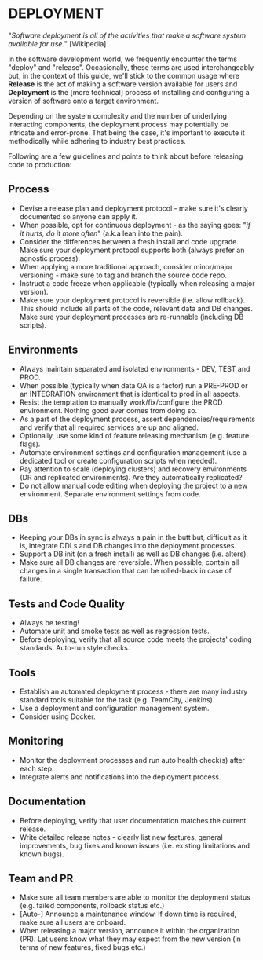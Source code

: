 DEPLOYMENT
==========

"*Software deployment is all of the activities that make a software system
available for use.*" [Wikipedia]

In the software development world, we frequently encounter the terms "deploy"
and "release". Occasionally, these terms are used interchangeably but,
in the context of this guide, we'll stick to the common usage where
**Release** is the act of making a software version available for users and
**Deployment** is the [more technical] process of installing and configuring a
version of software onto a target environment.

Depending on the system complexity and the number of underlying interacting
components, the deployment process may potentially be intricate and error-prone.
That being the case, it's important to execute it methodically while adhering
to industry best practices.

Following are a few guidelines and points to think about before releasing
code to production:


Process
-------
* Devise a release plan and deployment protocol - make sure it's clearly
  documented so anyone can apply it.
* When possible, opt for continuous deployment - as the saying goes:
  "*if it hurts, do it more often*" (a.k.a lean into the pain).
* Consider the differences between a fresh install and code upgrade.
  Make sure your deployment protocol supports both (always prefer an
  agnostic process).
* When applying a more traditional approach, consider minor/major versioning -
  make sure to tag and branch the source code repo.
* Instruct a code freeze when applicable (typically when releasing
  a major version).
* Make sure your deployment protocol is reversible (i.e. allow rollback).
  This should include all parts of the code, relevant data and DB changes.
  Make sure your deployment processes are re-runnable (including DB scripts).


Environments
------------
* Always maintain separated and isolated environments - DEV, TEST and PROD.
* When possible (typically when data QA is a factor) run a PRE-PROD or an
  INTEGRATION environment that is identical to prod in all aspects.
* Resist the temptation to manually work/fix/configure the PROD environment.
  Nothing good ever comes from doing so.
* As a part of the deployment process, assert dependencies/requirements and
  verify that all required services are up and aligned.
* Optionally, use some kind of feature releasing mechanism (e.g. feature flags).
* Automate environment settings and configuration management (use a dedicated
  tool or create configuration scripts when needed).
* Pay attention to scale (deploying clusters) and recovery environments
  (DR and replicated environments). Are they automatically replicated?
* Do not allow manual code editing when deploying the project to a new environment.
  Separate environment settings from code.


DBs
---
* Keeping your DBs in sync is always a pain in the butt but, difficult as it is,
  integrate DDLs and DB changes into the deployment processes.
* Support a DB init (on a fresh install) as well as DB changes (i.e. alters).
* Make sure all DB changes are reversible. When possible, contain all changes
  in a single transaction that can be rolled-back in case of failure.


Tests and Code Quality
----------------------
* Always be testing!
* Automate unit and smoke tests as well as regression tests.
* Before deploying, verify that all source code meets the projects' coding
  standards. Auto-run style checks.


Tools
-----
* Establish an automated deployment process - there are many industry standard
  tools suitable for the task (e.g. TeamCity, Jenkins).
* Use a deployment and configuration management system.
* Consider using Docker.


Monitoring
--------------
* Monitor the deployment processes and run auto health check(s) after each step.
* Integrate alerts and notifications into the deployment process.


Documentation
-------------
* Before deploying, verify that user documentation matches the current release.
* Write detailed release notes - clearly list new features, general
  improvements, bug fixes and known issues (i.e. existing limitations and known bugs).


Team and PR
-----------
* Make sure all team members are able to monitor the deployment status
  (e.g. failed components, rollback status etc.)
* [Auto-] Announce a maintenance window. If down time is required, make sure
  all users are onboard.
* When releasing a major version, announce it within the organization (PR).
  Let users know what they may expect from the new version (in terms of
  new features, fixed bugs etc.)
